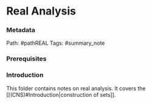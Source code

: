 # Real Analysis
### Metadata
Path: #pathREAL
Tags: #summary_note

### Prerequisites


### Introduction
This folder contains notes on real analysis. It covers the [[(CNS)#Introduction|construction of sets]]. 